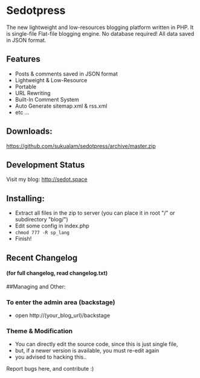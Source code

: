 # Sedotpress
The new lightweight and low-resources blogging platform written in PHP. It is single-file Flat-file blogging engine. No database required! All data saved in JSON format.

## Features
* Posts & comments saved in JSON format
* Lightweight & Low-Resource
* Portable
* URL Rewriting
* Built-In Comment System
* Auto Generate sitemap.xml & rss.xml
* etc ...

## Downloads:
https://github.com/sukualam/sedotpress/archive/master.zip

## Development Status
Visit my blog: http://sedot.space

## Installing:
* Extract all files in the zip to server (you can place it in root "/" or subdirectory "blog/")
* Edit some config in index.php
* `chmod 777 -R sp_lang`
* Finish!

## Recent Changelog
#### (for full changelog, read changelog.txt)

##Managing and Other:

### To enter the admin area (backstage)
* open http://(your_blog_url)/backstage

### Theme & Modification
* You can directly edit the source code, since this is just single file,
* but, if a newer version is available, you must re-edit again
* you advised to hacking this..

Report bugs here, and contribute :)
